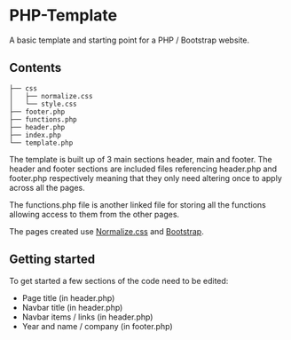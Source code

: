 # PHP-Template
A basic template and starting point for a PHP / Bootstrap website.


## Contents
```
├── css
│   ├── normalize.css
│   └── style.css
├── footer.php
├── functions.php
├── header.php
├── index.php
└── template.php
```

The template is built up of 3 main sections header, main and footer. The header and footer sections are included files referencing header.php and footer.php respectively meaning that they only need altering once to apply across all the pages.

The functions.php file is another linked file for storing all the functions allowing access to them from the other pages.

The pages created use [Normalize.css](https://necolas.github.io/normalize.css/) and [Bootstrap](http://getbootstrap.com/).

## Getting started

To get started a few sections of the code need to be edited:
* Page title (in header.php)
* Navbar title (in header.php)
* Navbar items / links (in header.php)
* Year and name / company (in footer.php)


